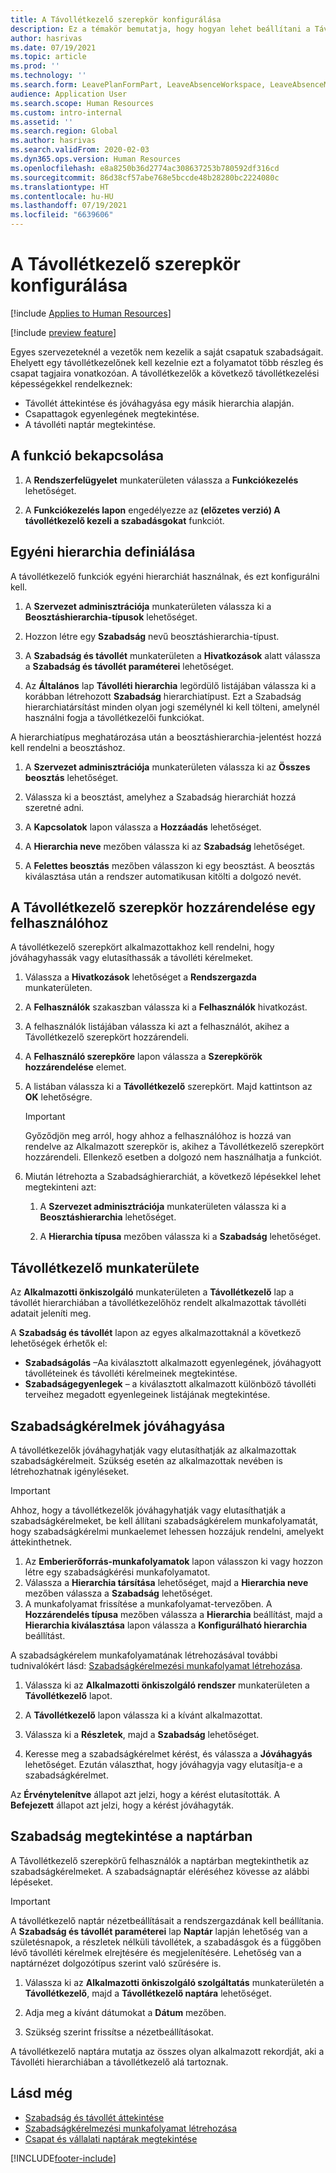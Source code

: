 ```yaml
---
title: A Távollétkezelő szerepkör konfigurálása
description: Ez a témakör bemutatja, hogy hogyan lehet beállítani a Távollétkezelő szerepkört az alkalmazottak szabadságainak kezeléséhez.
author: hasrivas
ms.date: 07/19/2021
ms.topic: article
ms.prod: ''
ms.technology: ''
ms.search.form: LeavePlanFormPart, LeaveAbsenceWorkspace, LeaveAbsenceManager
audience: Application User
ms.search.scope: Human Resources
ms.custom: intro-internal
ms.assetid: ''
ms.search.region: Global
ms.author: hasrivas
ms.search.validFrom: 2020-02-03
ms.dyn365.ops.version: Human Resources
ms.openlocfilehash: e8a8250b36d2774ac308637253b780592df316cd
ms.sourcegitcommit: 86d38cf57abe768e5bccde48b28280bc2224080c
ms.translationtype: HT
ms.contentlocale: hu-HU
ms.lasthandoff: 07/19/2021
ms.locfileid: "6639606"
---
```

# <a name="configure-the-absence-manager-role"></a>A Távollétkezelő szerepkör konfigurálása

[!include [Applies to Human Resources](../includes/applies-to-hr.md)]

[!include [preview feature](./includes/preview-feature.md)]

Egyes szervezeteknél a vezetők nem kezelik a saját csapatuk szabadságait. Ehelyett egy távollétkezelőnek kell kezelnie ezt a folyamatot több részleg és csapat tagjaira vonatkozóan. A távollétkezelők a következő távollétkezelési képességekkel rendelkeznek:

- Távollét áttekintése és jóváhagyása egy másik hierarchia alapján.
- Csapattagok egyenlegének megtekintése.
- A távolléti naptár megtekintése.

## <a name="turn-on-the-feature"></a>A funkció bekapcsolása

1. A **Rendszerfelügyelet** munkaterületen válassza a **Funkciókezelés** lehetőséget.

2. A **Funkciókezelés lapon** engedélyezze az **(előzetes verzió) A távollétkezelő kezeli a szabadásgokat** funkciót.

## <a name="define-a-custom-hierarchy"></a>Egyéni hierarchia definiálása

A távollétkezelő funkciók egyéni hierarchiát használnak, és ezt konfigurálni kell.

1. A **Szervezet adminisztrációja** munkaterületen válassza ki a **Beosztáshierarchia-típusok** lehetőséget.

2. Hozzon létre egy **Szabadság** nevű beosztáshierarchia-típust.

3. A **Szabadság és távollét** munkaterületen a **Hivatkozások** alatt válassza a **Szabadság és távollét paraméterei** lehetőséget.

4. Az **Általános** lap **Távolléti hierarchia** legördülő listájában válassza ki a korábban létrehozott **Szabadság** hierarchiatípust. Ezt a Szabadság hierarchiatársítást minden olyan jogi személynél ki kell tölteni, amelynél használni fogja a távollétkezelői funkciókat.

A hierarchiatípus meghatározása után a beosztáshierarchia-jelentést hozzá kell rendelni a beosztáshoz.

1. A **Szervezet adminisztrációja** munkaterületen válassza ki az **Összes beosztás** lehetőséget.

2. Válassza ki a beosztást, amelyhez a Szabadság hierarchiát hozzá szeretné adni.

3. A **Kapcsolatok** lapon válassza a **Hozzáadás** lehetőséget.

4. A **Hierarchia neve** mezőben válassza ki az **Szabadság** lehetőséget.

5. A **Felettes beosztás** mezőben válasszon ki egy beosztást. A beosztás kiválasztása után a rendszer automatikusan kitölti a dolgozó nevét.

## <a name="assign-the-absence-manager-role-to-a-user"></a>A Távollétkezelő szerepkör hozzárendelése egy felhasználóhoz

A távollétkezelő szerepkört alkalmazottakhoz kell rendelni, hogy jóváhagyhassák vagy elutasíthassák a távolléti kérelmeket.

1. Válassza a **Hivatkozások** lehetőséget a **Rendszergazda** munkaterületen.

2. A **Felhasználók** szakaszban válassza ki a **Felhasználók** hivatkozást.

3. A felhasználók listájában válassza ki azt a felhasználót, akihez a Távollétkezelő szerepkört hozzárendeli.

4. A **Felhasználó szerepköre** lapon válassza a **Szerepkörök hozzárendelése** elemet.

5. A listában válassza ki a **Távollétkezelő** szerepkört. Majd kattintson az **OK** lehetőségre.

    > [!IMPORTANT]
    > Győződjön meg arról, hogy ahhoz a felhasználóhoz is hozzá van rendelve az Alkalmazott szerepkör is, akihez a Távollétkezelő szerepkört hozzárendeli. Ellenkező esetben a dolgozó nem használhatja a funkciót.

6. Miután létrehozta a Szabadsághierarchiát, a következő lépésekkel lehet megtekinteni azt:

    1. A **Szervezet adminisztrációja** munkaterületen válassza ki a **Beosztáshierarchia** lehetőséget.
    
    2. A **Hierarchia típusa** mezőben válassza ki a **Szabadság** lehetőséget.

## <a name="absence-manager-workspace"></a>Távollétkezelő munkaterülete

Az **Alkalmazotti önkiszolgáló** munkaterületen a **Távollétkezelő** lap a távollét hierarchiában a távollétkezelőhöz rendelt alkalmazottak távolléti adatait jeleníti meg.

A **Szabadság és távollét** lapon az egyes alkalmazottaknál a következő lehetőségek érhetők el:

- **Szabadságolás** –Aa kiválasztott alkalmazott egyenlegének, jóváhagyott távolléteinek és távolléti kérelmeinek megtekintése.
- **Szabadságegyenlegek** – a kiválasztott alkalmazott különböző távolléti terveihez megadott egyenlegeinek listájának megtekintése.

## <a name="approve-time-off-requests"></a>Szabadságkérelmek jóváhagyása

A távollétkezelők jóváhagyhatják vagy elutasíthatják az alkalmazottak szabadságkérelmeit. Szükség esetén az alkalmazottak nevében is létrehozhatnak igényléseket.

> [!IMPORTANT]
> Ahhoz, hogy a távollétkezelők jóváhagyhatják vagy elutasíthatják a szabadságkérelmeket, be kell állítani szabadságkérelem munkafolyamatát, hogy szabadságkérelmi munkaelemet lehessen hozzájuk rendelni, amelyekt áttekinthetnek.
>
> 1. Az **Emberierőforrás-munkafolyamatok** lapon válasszon ki vagy hozzon létre egy szabadságkérési munkafolyamatot.
> 2. Válassza a **Hierarchia társítása** lehetőséget, majd a **Hierarchia neve** mezőben válassza a **Szabadság** lehetőséget.
> 3. A munkafolyamat frissítése a munkafolyamat-tervezőben. A **Hozzárendelés típusa** mezőben válassza a **Hierarchia** beállítást, majd a **Hierarchia kiválasztása** lapon válassza a **Konfigurálható hierarchia** beállítást.
>
> A szabadságkérelem munkafolyamatának létrehozásával további tudnivalókért lásd: [Szabadságkérelmezési munkafolyamat létrehozása](hr-leave-and-absence-workflow.md).

1. Válassza ki az **Alkalmazotti önkiszolgáló rendszer** munkaterületen a **Távollétkezelő** lapot.

2. A **Távollétkezelő** lapon válassza ki a kívánt alkalmazottat.

3. Válassza ki a **Részletek**, majd a **Szabadság** lehetőséget.

4. Keresse meg a szabadságkérelmet kérést, és válassza a **Jóváhagyás** lehetőséget. Ezután választhat, hogy jóváhagyja vagy elutasítja-e a szabadságkérelmet.

Az **Érvénytelenítve** állapot azt jelzi, hogy a kérést elutasították. A **Befejezett** állapot azt jelzi, hogy a kérést jóváhagyták.

## <a name="view-time-off-in-the-calendar"></a>Szabadság megtekintése a naptárban

A Távollétkezelő szerepkörű felhasználók a naptárban megtekinthetik az szabadságkérelmeket. A szabadságnaptár eléréséhez kövesse az alábbi lépéseket.

> [!IMPORTANT]
> A távollétkezelő naptár nézetbeállításait a rendszergazdának kell beállítania. A **Szabadság és távollét paraméterei** lap **Naptár** lapján lehetőség van a születésnapok, a részletek nélküli távollétek, a szabadásgok és a függőben lévő távolléti kérelmek elrejtésére és megjelenítésére. Lehetőség van a naptárnézet dolgozótípus szerint való szűrésére is.

1. Válassza ki az **Alkalmazotti önkiszolgáló szolgáltatás** munkaterületén a **Távollétkezelő**, majd a **Távollétkezelő naptára** lehetőséget.

2. Adja meg a kívánt dátumokat a **Dátum** mezőben.

3. Szükség szerint frissítse a nézetbeállításokat.

A távollétkezelő naptára mutatja az összes olyan alkalmazott rekordját, aki a Távolléti hierarchiában a távollétkezelő alá tartoznak.

## <a name="see-also"></a>Lásd még

- [Szabadság és távollét áttekintése](hr-leave-and-absence-overview.md)
- [Szabadságkérelmezési munkafolyamat létrehozása](hr-leave-and-absence-workflow.md)
- [Csapat és vállalati naptárak megtekintése](hr-employee-self-service-calendar.md)

[!INCLUDE[footer-include](../includes/footer-banner.md)]
